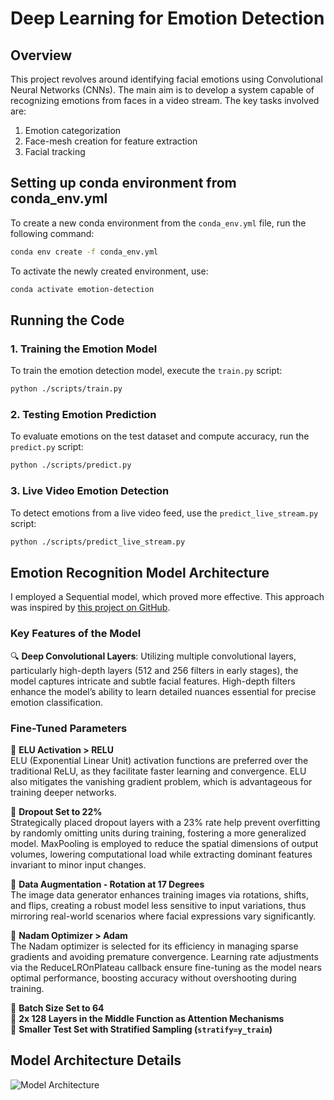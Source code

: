 # Deep Learning for Emotion Detection

## Overview

This project revolves around identifying facial emotions using Convolutional Neural Networks (CNNs). The main aim is to develop a system capable of recognizing emotions from faces in a video stream. The key tasks involved are:

1. Emotion categorization
2. Face-mesh creation for feature extraction
3. Facial tracking

## Setting up conda environment from conda_env.yml

To create a new conda environment from the `conda_env.yml` file, run the following command:

```sh
conda env create -f conda_env.yml
```

To activate the newly created environment, use:

```sh
conda activate emotion-detection
```

## Running the Code

### 1. Training the Emotion Model

To train the emotion detection model, execute the `train.py` script:

```sh
python ./scripts/train.py
```

### 2. Testing Emotion Prediction

To evaluate emotions on the test dataset and compute accuracy, run the `predict.py` script:

```sh
python ./scripts/predict.py
```

### 3. Live Video Emotion Detection

To detect emotions from a live video feed, use the `predict_live_stream.py` script:

```sh
python ./scripts/predict_live_stream.py
```

## Emotion Recognition Model Architecture

I employed a Sequential model, which proved more effective. This approach was inspired by [this project on GitHub](https://www.kaggle.com/code/farneetsingh24/ck-facial-emotion-recognition-96-46-accuracy).

### Key Features of the Model

🔍 **Deep Convolutional Layers**: Utilizing multiple convolutional layers, particularly high-depth layers (512 and 256 filters in early stages), the model captures intricate and subtle facial features. High-depth filters enhance the model’s ability to learn detailed nuances essential for precise emotion classification.

### Fine-Tuned Parameters

🧩 **ELU Activation > RELU**  
ELU (Exponential Linear Unit) activation functions are preferred over the traditional ReLU, as they facilitate faster learning and convergence. ELU also mitigates the vanishing gradient problem, which is advantageous for training deeper networks.

🧩 **Dropout Set to 22%**  
Strategically placed dropout layers with a 23% rate help prevent overfitting by randomly omitting units during training, fostering a more generalized model. MaxPooling is employed to reduce the spatial dimensions of output volumes, lowering computational load while extracting dominant features invariant to minor input changes.

🧩 **Data Augmentation - Rotation at 17 Degrees**  
The image data generator enhances training images via rotations, shifts, and flips, creating a robust model less sensitive to input variations, thus mirroring real-world scenarios where facial expressions vary significantly.

🧩 **Nadam Optimizer > Adam**  
The Nadam optimizer is selected for its efficiency in managing sparse gradients and avoiding premature convergence. Learning rate adjustments via the ReduceLROnPlateau callback ensure fine-tuning as the model nears optimal performance, boosting accuracy without overshooting during training.

🧩 **Batch Size Set to 64**  
🧩 **2x 128 Layers in the Middle Function as Attention Mechanisms**  
🧩 **Smaller Test Set with Stratified Sampling (`stratify=y_train`)**

## Model Architecture Details

![Model Architecture](./images/model_architecture.png)
